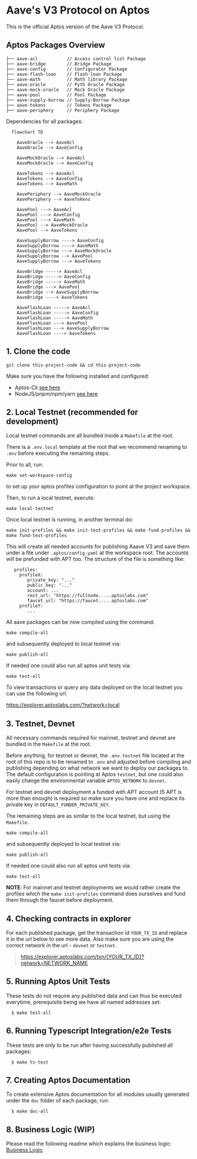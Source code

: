 # Aave's V3 Protocol on Aptos

This is the official Aptos version of the Aave V3 Protocol.

## Aptos Packages Overview

```bash=
├── aave-acl           // Access control list Package
├── aave-bridge        // Bridge Package
├── aave-config        // Configurator Package
├── aave-flash-loan    // Flash loan Package
├── aave-math          // Math library Package
├── aave-oracle        // Pyth Oracle Package
├── aave-mock-oracle   // Mock Oracle Package
├── aave-pool          // Pool Package
├── aave-supply-borrow // Supply-Borrow Package
├── aave-tokens        // Tokens Package
├── aave-periphery     // Periphery Package
```

Dependencies for all packages:

<!--
    subgraph Level 1
      AaveAcl
      AaveConfig
      AaveMath
    end

    subgraph Level 2
      AaveOracle
      AaveMockOracle
      AaveTokens
    end

    subgraph Level 3
      AavePeriphery
      AavePool
    end

    subgraph Level 4
      AaveSupplyBorrow
    end

    subgraph Level 5
      AaveBridge
      AaveFlashLoan
      AaveScripts
    end
-->

```mermaid
  flowchart TD

    AaveOracle --> AaveAcl
    AaveOracle --> AaveConfig

    AaveMockOracle --> AaveAcl
    AaveMockOracle --> AaveConfig

    AaveTokens --> AaveAcl
    AaveTokens --> AaveConfig
    AaveTokens --> AaveMath

    AavePeriphery --> AaveMockOracle
    AavePeriphery --> AaveTokens

    AavePool ---> AaveAcl
    AavePool ---> AaveConfig
    AavePool ---> AaveMath
    AavePool --> AaveMockOracle
    AavePool --> AaveTokens

    AaveSupplyBorrow ----> AaveConfig
    AaveSupplyBorrow ----> AaveMath
    AaveSupplyBorrow ---> AaveMockOracle
    AaveSupplyBorrow --> AavePool
    AaveSupplyBorrow ---> AaveTokens

    AaveBridge -----> AaveAcl
    AaveBridge -----> AaveConfig
    AaveBridge -----> AaveMath
    AaveBridge ---> AavePool
    AaveBridge --> AaveSupplyBorrow
    AaveBridge ----> AaveTokens

    AaveFlashLoan -----> AaveAcl
    AaveFlashLoan -----> AaveConfig
    AaveFlashLoan -----> AaveMath
    AaveFlashLoan ---> AavePool
    AaveFlashLoan ---> AaveSupplyBorrow
    AaveFlashLoan ----> AaveTokens
```

## 1. Clone the code

```bash=
git clone this-project-code && cd this-project-code
```

Make sure you have the following installed and configured:

- Aptos-Cli [see here](https://aptos.dev/tools/aptos-cli/)
- NodeJS/pnpm/npm/yarn [see here](https://pnpm.io/installation)

## 2. Local Testnet (recommended for development)

Local testnet commands are all bundled inside a `Makefile` at the root.

There is a `.env.local` template at the root that we recommend renaming to `.env` before executing the remaining steps.

Prior to all, run:

```shell
make set-workspace-config
```

to set up your aptos profiles configuration to point at the project workspace.

Then, to run a local testnet, execute:

```shell
make local-testnet
```

Once local testnet is running, in another terminal do:

```shell
make init-profiles && make init-test-profiles && make fund-profiles && make fund-test-profiles
```
This will create all needed accounts for publishing Aaave V3 and save them under a file under `.aptos/config.yaml` at the workspace root.
The accounts will be prefunded with APT too. The structure of the file is something like:

```shell
   profiles:
     profileX:
        private_key: "..."
        public_key: "..."
        account: ...
        rest_url: "https://fullnode.....aptoslabs.com"
        faucet_url: "https://faucet.....aptoslabs.com"
     profileY:
        ...
```
All aave packages can be now compiled using the command:

```shell
make compile-all
```
and subsequently deployed to local testnet via:

```shell
make publish-all
```
If needed one could also run all aptos unit tests via:

```shell
make test-all
```

To view transactions or query any data deployed on the local testnet you
can use the following url:

https://explorer.aptoslabs.com/?network=local


## 3. Testnet, Devnet

All necessary commands required for mainnet, testnet and devnet are bundled in the `Makefile` at the root.

Before anything, for testnet or devnet, the `.env.testnet` file located at the root of this repo is to be renamed to `.env` and adjusted before compiling
and publishing depending on what network we want to deploy our packages to. The default configuration is pointing
at Aptos `testnet`, but one could also easily change the environmental variable `APTOS_NETWORK` to `devnet`.

For testnet and devnet deployment a funded with APT account (5 APT is more than enough) is required so make sure you have one and replace
its private key in `DEFAULT_FUNDER_PRIVATE_KEY`.

The remaining steps are as similar to the local testnet, but using the `Makefile`.

```shell
make compile-all
```
and subsequently deployed to local testnet via:

```shell
make publish-all
```
If needed one could also run all aptos unit tests via:

```shell
make test-all
```

**NOTE**: For mainnet and testnet deployments we would rather create the profiles which the `make init-profiles` command
does ourselves and fund them through the faucet before deployment.

## 4. Checking contracts in explorer
For each published package, get the transaction id `YOUR_TX_ID` and replace it in the url below to see more data. Also make
sure you are using the correct network in the url - `devnet` or `testnet`.

> https://explorer.aptoslabs.com/txn/{YOUR_TX_ID}?network=NETWORK_NAME


## 5. Running Aptos Unit Tests

These tests do not require any published data and can thus be executed everytime, prerequisite being we have all named
addresses set:

```shell
  $ make test-all
```

## 6. Running Typescript Integration/e2e Tests

These tests are only to be run after having successfully published all packages:

```shell
  $ make ts-test
```

## 7. Creating Aptos Documentation

To create extensive Aptos documentation for all modules usually generated under the `doc` folder of each package, run:

```shell
  $ make doc-all
```

## 8. Business Logic (WIP)

Please read the following readme which explains the business logic:
[Business Logic](./BusinessLogic.md)